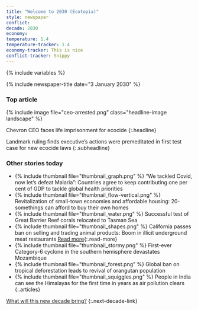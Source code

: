 ```yaml
---
title: "Welcome to 2030 (Ecotopia)"
style: newspaper
conflict: 
decade: 2030
economy: 
temperature: 1.4
temperature-tracker: 1.4
economy-tracker: This is nice
conflict-tracker: Snippy
---
```


{% include variables %}

{% include newspaper-title date="3 January 2030" %}

### Top article

{% include image file="ceo-arrested.png" class="headline-image landscape" %}

Chevron CEO faces life imprisonment for ecocide
{:.headline}

Landmark ruling finds executive’s actions were premeditated in first test case for new ecocide laws
{:.subheadline}

### Other stories today

- {% include thumbnail file="thumbnail_graph.png" %} “We tackled Covid, now let’s defeat Malaria”: Countries agree to keep contributing one per cent of GDP to tackle global health priorities
- {% include thumbnail file="thumbnail_flow-vertical.png" %} Revitalization of small-town economies and affordable housing: 20-somethings can afford to buy their own homes
- {% include thumbnail file="thumbnail_water.png" %} Successful test of Great Barrier Reef corals relocated to Tasman Sea
- {% include thumbnail file="thumbnail_shapes.png" %} California passes ban on selling and trading animal products: Boom in illicit underground meat restaurants [Read more](story_meat-raid.html){:.read-more}
- {% include thumbnail file="thumbnail_stormy.png" %} First-ever Category-6 cyclone in the southern hemisphere devastates Mozambique
- {% include thumbnail file="thumbnail_forest.png" %} Global ban on tropical deforestation leads to revival of orangutan population
- {% include thumbnail file="thumbnail_squiggles.png" %} People in India can see the Himalayas for the first time in years as air pollution clears
{:.articles}

[What will this new decade bring?](chapter_easier-climate-conference.html)
{:.next-decade-link}
